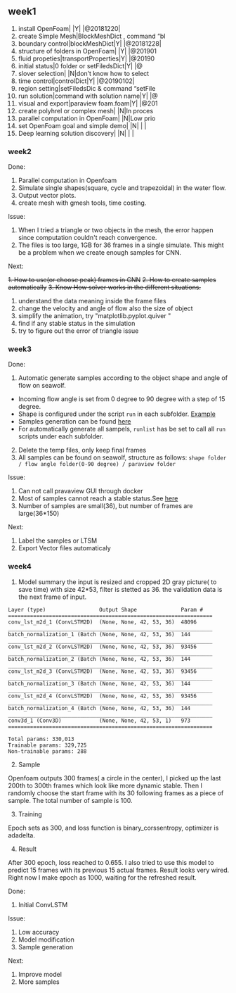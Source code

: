 ## week1
1. install OpenFoam| |Y| |@20181220| 
2. create Simple Mesh|BlockMeshDict , command “bl
3. boundary control|blockMeshDict|Y| |@20181228| 
4. structure of folders in OpenFoam| |Y| |@201901
5. fluid propeties|transportProperties|Y| |@20190
6. initial status|0 folder or setFiledsDict|Y| |@
7. slover selection| |N|don’t know how to select 
8. time control|controlDict|Y| |@20190102| 
9. region setting|setFiledsDic & command “setFile
10. run solution|command with solution name|Y| |@
11. visual and export|paraview foam.foam|Y| |@201
12. create polyhrel or complex mesh| |N|In proces
13. parallel computation in OpenFoam| |N|Low prio
14. set OpenFoam goal and simple demo| |N| | | 
15. Deep learning solution discovery| |N| | | 

### week2
Done:

1. Parallel computation in Openfoam
2. Simulate single shapes(square, cycle and trapezoidal) in the water flow.
3. Output vector plots.
4. create mesh with gmesh tools,  time costing.

Issue:

1. When I tried a triangle or two objects in the mesh, the error happen since computation couldn't reach convergence.
2. The files is too large, 1GB for 36 frames in a single simulate. This might be a problem when we create enough samples for CNN.

Next:

~~1. How to use(or choose peak) frames in CNN~~
~~2. How to create samples automatically~~
~~3. Know How solver works in the different situations.~~

1. understand the data meaning inside the frame files
2. change the velocity and angle  of flow also the size of object
3. simplify the animation, try "matplotlib.pyplot.quiver "
4. find if any stable status in the simulation
5. try to figure out the error of triangle issue

### week3
Done:
1. Automatic generate samples according to the object shape and angle of flow on seawolf.
  * Incoming flow angle is set from 0 degree to 90 degree with a step of 15 degree.
  * Shape is configured under the script `run` in each subfolder. [Example](/Samples/square_(-3%2C-3)_(3%2C-3)_(-3%2C3)_(3%2C3)_circle/run)
  * Samples generation can be found [here](/Samples)
  * For automatically generate all sampels, `runlist` has be set to call all `run` scripts under each subfolder.
2. Delete the temp files, only keep final frames
3. All samples can be found on seawolf, structure as follows:
`shape folder / flow angle folder(0-90 degree) / paraview folder`

Issue:
1. Can not call pravaview GUI through docker
2. Most of samples cannot reach a stable status.See [here](/img/square_3_3_1_45.png)
3. Number of samples are small(36), but number of frames are large(36\*150)

Next:
1. Label the samples or LTSM
2. Export Vector files automaticaly

### week4
1. Model summary
the input is resized and cropped 2D gray picture( to save time) with size 42*53, filter is stetted as  36. 
the validation data is the next frame of input. 
```
Layer (type)                 Output Shape              Param #   
=================================================================
conv_lst_m2d_1 (ConvLSTM2D)  (None, None, 42, 53, 36)  48096     
_________________________________________________________________
batch_normalization_1 (Batch (None, None, 42, 53, 36)  144       
_________________________________________________________________
conv_lst_m2d_2 (ConvLSTM2D)  (None, None, 42, 53, 36)  93456     
_________________________________________________________________
batch_normalization_2 (Batch (None, None, 42, 53, 36)  144       
_________________________________________________________________
conv_lst_m2d_3 (ConvLSTM2D)  (None, None, 42, 53, 36)  93456     
_________________________________________________________________
batch_normalization_3 (Batch (None, None, 42, 53, 36)  144       
_________________________________________________________________
conv_lst_m2d_4 (ConvLSTM2D)  (None, None, 42, 53, 36)  93456     
_________________________________________________________________
batch_normalization_4 (Batch (None, None, 42, 53, 36)  144       
_________________________________________________________________
conv3d_1 (Conv3D)            (None, None, 42, 53, 1)   973       
=================================================================

Total params: 330,013
Trainable params: 329,725
Non-trainable params: 288
```

2. Sample

Openfoam outputs 300 frames( a circle in the center), I picked up the last 200th to 300th frames  which look like more dynamic stable. Then I randomly choose the start frame with its 30 following frames as a piece of sample. The total number of sample is 100. 

3. Training

Epoch sets as 300, and loss function is binary_corssentropy, optimizer is adadelta. 

4. Result

After 300 epoch, loss reached to 0.655. I also tried to use this model to predict 15 frames with its previous 15 actual frames. Result looks very wired. Right now I make epoch as 1000, waiting for the refreshed result.

Done:

1. Initial ConvLSTM

Issue:
1. Low accuracy
2. Model modification
3. Sample generation

Next: 
1. Improve model
2. More samples
